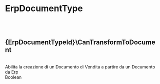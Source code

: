 # ErpDocumentType

<br><br> 

{ErpDocumentTypeId}\CanTransformToDocument 
---
<br> Abilita la creazione di un Documento di Vendita a partire da un Documento da Erp <br> 
Boolean <br> 
 <br>
<ul> 
</ul>

